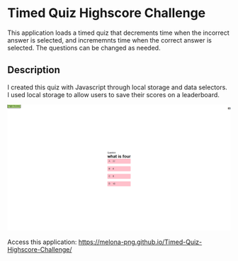 # Timed Quiz Highscore Challenge

This application loads a timed quiz that decrements time when the incorrect answer is selected, and incrememnts time when the correct answer is selected.
The questions can be changed as needed. 

## Description
I created this quiz with Javascript through local storage and data selectors. I used local storage to allow users to save their scores on a leaderboard. 

<img src="./assets/screenshot.png" alt="screenshot of game page">

Access this application: https://melona-png.github.io/Timed-Quiz-Highscore-Challenge/
